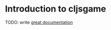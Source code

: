 # Introduction to cljsgame

TODO: write [great documentation](http://jacobian.org/writing/great-documentation/what-to-write/)

